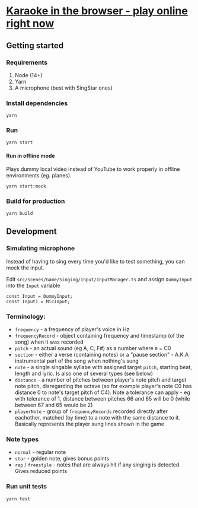 # [Karaoke in the browser - play online right now](https://asvarox.github.io/olkaraoke/)


## Getting started

### Requirements

1. Node (14+)
2. Yarn
3. A microphone (best with SingStar ones)

### Install dependencies

```
yarn
```

### Run

```
yarn start
```

#### Run in offline mode

Plays dummy local video instead of YouTube to work properly in offline environments (eg. planes).

```
yarn start:mock
```

### Build for production

```
yarn build
```

## Development

### Simulating microphone

Instead of having to sing every time you'd like to test something, you can mock the input.

Edit `src/Scenes/Game/Singing/Input/InputManager.ts` and assign `DummyInput` into the `Input` variable

```
const Input = DummyInput;
const Input1 = MicInput;
```

### Terminology:

-   `frequency` - a frequency of player's voice in Hz
-   `frequencyRecord` - object containing frequency and timestamp (of the song) when it was recorded
-   `pitch` - an actual sound (eg A, C, F#) as a number where `0` = C0
-   `section` - either a verse (containing notes) or a "pause section" - A.K.A instrumental part of the song when nothing's sung
-   `note` - a single singable syllabe with assigned target `pitch`, starting beat, length and lyric. Is also one of several types (see below)
-   `distance` - a number of pitches between player's note pitch and target note pitch, disregarding the octave (so for example player's note C0 has distance 0 to note's target pitch of C4). Note a tolerance can apply - eg with tolerance of 1, distance between pitches 66 and 65 will be 0 (while between 67 and 65 would be 2)
-   `playerNote` - group of `frequencyRecords` recorded directly after eachother, matched (by time) to a note with the same distance to it. Basically represents the player sung lines shown in the game

### Note types

-   `normal` - regular note
-   `star` - golden note, gives bonus points
-   `rap` / `freestyle` - notes that are always hit if any singing is detected. Gives reduced points

### Run unit tests

```
yarn test
```
